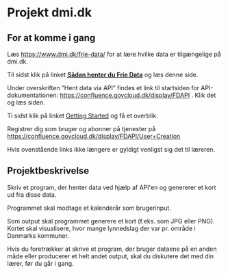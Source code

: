 # **Projekt dmi.dk**

## For at komme i gang

Læs https://www.dmi.dk/frie-data/ for at lære hvilke data er tilgængelige på dmi.dk.

Til sidst klik på linket [**Sådan henter du Frie Data**](https://www.dmi.dk/friedata/guides-til-frie-data/sadan-bruges-frie-data/) og læs denne side.

Under overskriften ”Hent data via API” findes et link til startsiden for API-dokumentationen: https://confluence.govcloud.dk/display/FDAPI . Klik det og læs siden.

Ti sidst klik på linket [Getting Started](https://confluence.govcloud.dk/display/FDAPI/Getting+Started) og få et overblik.

Registrer dig som bruger og abonner på tjenester på https://confluence.govcloud.dk/display/FDAPI/User+Creation

Hvis ovenstående links ikke længere er gyldigt venligst sig det til læreren.

## Projektbeskrivelse

Skriv et program, der henter data ved hjælp af API'en og genererer et kort ud fra disse data.

Programmet skal modtage et kalenderår som brugerinput.

Som output skal programmet generere et kort (f.eks. som JPG eller PNG). Kortet skal visualisere, hvor mange lynnedslag der var pr. område i Danmarks kommuner.

Hvis du foretrækker at skrive et program, der bruger dataene på en anden måde eller producerer et helt andet output, skal du diskutere det med din lærer, før du går i gang.